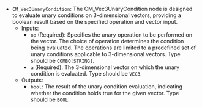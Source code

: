 - `CM_Vec3UnaryCondition`: The CM_Vec3UnaryCondition node is designed to evaluate unary conditions on 3-dimensional vectors, providing a boolean result based on the specified operation and vector input.
    - Inputs:
        - `op` (Required): Specifies the unary operation to be performed on the vector. The choice of operation determines the condition being evaluated. The operations are limited to a predefined set of unary conditions applicable to 3-dimensional vectors. Type should be `COMBO[STRING]`.
        - `a` (Required): The 3-dimensional vector on which the unary condition is evaluated. Type should be `VEC3`.
    - Outputs:
        - `bool`: The result of the unary condition evaluation, indicating whether the condition holds true for the given vector. Type should be `BOOL`.
